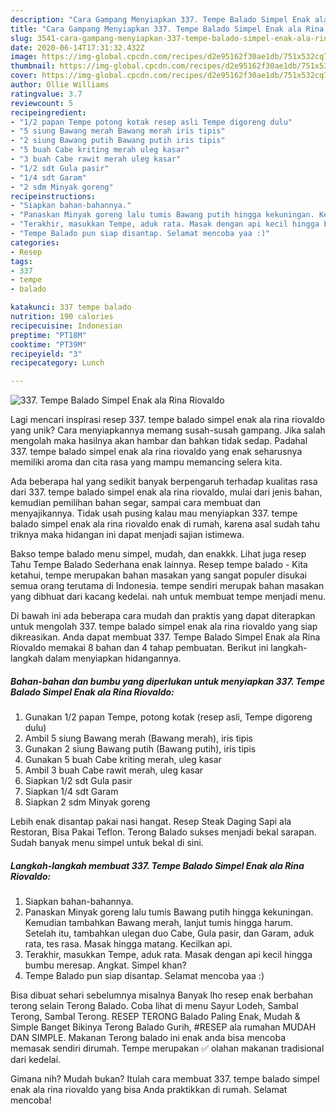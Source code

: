 ```yaml
---
description: "Cara Gampang Menyiapkan 337. Tempe Balado Simpel Enak ala Rina Riovaldo, Lezat Sekali"
title: "Cara Gampang Menyiapkan 337. Tempe Balado Simpel Enak ala Rina Riovaldo, Lezat Sekali"
slug: 3541-cara-gampang-menyiapkan-337-tempe-balado-simpel-enak-ala-rina-riovaldo-lezat-sekali
date: 2020-06-14T17:31:32.432Z
image: https://img-global.cpcdn.com/recipes/d2e95162f30ae1db/751x532cq70/337-tempe-balado-simpel-enak-ala-rina-riovaldo-foto-resep-utama.jpg
thumbnail: https://img-global.cpcdn.com/recipes/d2e95162f30ae1db/751x532cq70/337-tempe-balado-simpel-enak-ala-rina-riovaldo-foto-resep-utama.jpg
cover: https://img-global.cpcdn.com/recipes/d2e95162f30ae1db/751x532cq70/337-tempe-balado-simpel-enak-ala-rina-riovaldo-foto-resep-utama.jpg
author: Ollie Williams
ratingvalue: 3.7
reviewcount: 5
recipeingredient:
- "1/2 papan Tempe potong kotak resep asli Tempe digoreng dulu"
- "5 siung Bawang merah Bawang merah iris tipis"
- "2 siung Bawang putih Bawang putih iris tipis"
- "5 buah Cabe kriting merah uleg kasar"
- "3 buah Cabe rawit merah uleg kasar"
- "1/2 sdt Gula pasir"
- "1/4 sdt Garam"
- "2 sdm Minyak goreng"
recipeinstructions:
- "Siapkan bahan-bahannya."
- "Panaskan Minyak goreng lalu tumis Bawang putih hingga kekuningan. Kemudian tambahkan Bawang merah, lanjut tumis hingga harum. Setelah itu, tambahkan ulegan duo Cabe, Gula pasir, dan Garam, aduk rata, tes rasa. Masak hingga matang. Kecilkan api."
- "Terakhir, masukkan Tempe, aduk rata. Masak dengan api kecil hingga bumbu meresap. Angkat. Simpel khan?"
- "Tempe Balado pun siap disantap. Selamat mencoba yaa :)"
categories:
- Resep
tags:
- 337
- tempe
- balado

katakunci: 337 tempe balado 
nutrition: 190 calories
recipecuisine: Indonesian
preptime: "PT18M"
cooktime: "PT39M"
recipeyield: "3"
recipecategory: Lunch

---
```



![337. Tempe Balado Simpel Enak ala Rina Riovaldo](https://img-global.cpcdn.com/recipes/d2e95162f30ae1db/751x532cq70/337-tempe-balado-simpel-enak-ala-rina-riovaldo-foto-resep-utama.jpg)

Lagi mencari inspirasi resep 337. tempe balado simpel enak ala rina riovaldo yang unik? Cara menyiapkannya memang susah-susah gampang. Jika salah mengolah maka hasilnya akan hambar dan bahkan tidak sedap. Padahal 337. tempe balado simpel enak ala rina riovaldo yang enak seharusnya memiliki aroma dan cita rasa yang mampu memancing selera kita.

Ada beberapa hal yang sedikit banyak berpengaruh terhadap kualitas rasa dari 337. tempe balado simpel enak ala rina riovaldo, mulai dari jenis bahan, kemudian pemilihan bahan segar, sampai cara membuat dan menyajikannya. Tidak usah pusing kalau mau menyiapkan 337. tempe balado simpel enak ala rina riovaldo enak di rumah, karena asal sudah tahu triknya maka hidangan ini dapat menjadi sajian istimewa.

Bakso tempe balado menu simpel, mudah, dan enakkk. Lihat juga resep Tahu Tempe Balado Sederhana enak lainnya. Resep tempe balado - Kita ketahui, tempe merupakan bahan masakan yang sangat populer disukai semua orang terutama di Indonesia. tempe sendiri merupak bahan masakan yang dibhuat dari kacang kedelai. nah untuk membuat tempe menjadi menu.


Di bawah ini ada beberapa cara mudah dan praktis yang dapat diterapkan untuk mengolah 337. tempe balado simpel enak ala rina riovaldo yang siap dikreasikan. Anda dapat membuat 337. Tempe Balado Simpel Enak ala Rina Riovaldo memakai 8 bahan dan 4 tahap pembuatan. Berikut ini langkah-langkah dalam menyiapkan hidangannya.

<!--inarticleads1-->

##### Bahan-bahan dan bumbu yang diperlukan untuk menyiapkan 337. Tempe Balado Simpel Enak ala Rina Riovaldo:

1. Gunakan 1/2 papan Tempe, potong kotak (resep asli, Tempe digoreng dulu)
1. Ambil 5 siung Bawang merah (Bawang merah), iris tipis
1. Gunakan 2 siung Bawang putih (Bawang putih), iris tipis
1. Gunakan 5 buah Cabe kriting merah, uleg kasar
1. Ambil 3 buah Cabe rawit merah, uleg kasar
1. Siapkan 1/2 sdt Gula pasir
1. Siapkan 1/4 sdt Garam
1. Siapkan 2 sdm Minyak goreng


Lebih enak disantap pakai nasi hangat. Resep Steak Daging Sapi ala Restoran, Bisa Pakai Teflon. Terong Balado sukses menjadi bekal sarapan. Sudah banyak menu simpel untuk bekal di sini. 

<!--inarticleads2-->

##### Langkah-langkah membuat 337. Tempe Balado Simpel Enak ala Rina Riovaldo:

1. Siapkan bahan-bahannya.
1. Panaskan Minyak goreng lalu tumis Bawang putih hingga kekuningan. Kemudian tambahkan Bawang merah, lanjut tumis hingga harum. Setelah itu, tambahkan ulegan duo Cabe, Gula pasir, dan Garam, aduk rata, tes rasa. Masak hingga matang. Kecilkan api.
1. Terakhir, masukkan Tempe, aduk rata. Masak dengan api kecil hingga bumbu meresap. Angkat. Simpel khan?
1. Tempe Balado pun siap disantap. Selamat mencoba yaa :)


Bisa dibuat sehari sebelumnya misalnya Banyak lho resep enak berbahan terong selain Terong Balado. Coba lihat di menu Sayur Lodeh, Sambal Terong, Sambal Terong. RESEP TERONG Balado Paling Enak, Mudah &amp; Simple Banget Bikinya Terong Balado Gurih, #RESEP ala rumahan MUDAH DAN SIMPLE. Makanan Terong balado ini enak anda bisa mencoba memasak sendiri dirumah. Tempe merupakan ✅ olahan makanan tradisional dari kedelai. 

Gimana nih? Mudah bukan? Itulah cara membuat 337. tempe balado simpel enak ala rina riovaldo yang bisa Anda praktikkan di rumah. Selamat mencoba!
